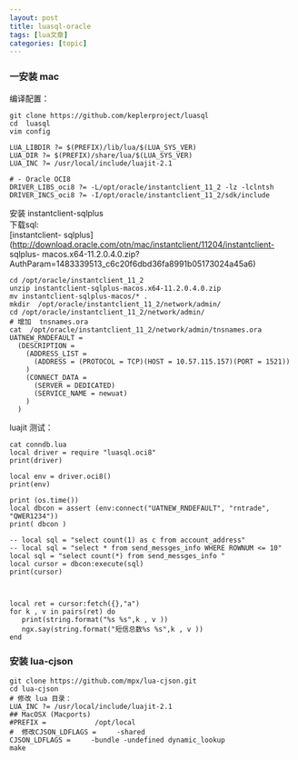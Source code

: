 ```yaml
---
layout: post
title: luasql-oracle 
tags: [lua文章]
categories: [topic]
---
```

### 一安装 mac

编译配置：

    
    
    git clone https://github.com/keplerproject/luasql
    cd  luasql
    vim config
    
    LUA_LIBDIR ?= $(PREFIX)/lib/lua/$(LUA_SYS_VER)
    LUA_DIR ?= $(PREFIX)/share/lua/$(LUA_SYS_VER)
    LUA_INC ?= /usr/local/include/luajit-2.1
    
    # - Oracle OCI8
    DRIVER_LIBS_oci8 ?= -L/opt/oracle/instantclient_11_2 -lz -lclntsh
    DRIVER_INCS_oci8 ?= -I/opt/oracle/instantclient_11_2/sdk/include
    

安装 instantclient-sqlplus  
下载sql:  
[instantclient-
sqlplus](http://download.oracle.com/otn/mac/instantclient/11204/instantclient-
sqlplus-
macos.x64-11.2.0.4.0.zip?AuthParam=1483339513_c6c20f6dbd36fa8991b05173024a45a6)

    
    
    cd /opt/oracle/instantclient_11_2
    unzip instantclient-sqlplus-macos.x64-11.2.0.4.0.zip
    mv instantclient-sqlplus-macos/* .
    mkdir  /opt/oracle/instantclient_11_2/network/admin/ 
    cd /opt/oracle/instantclient_11_2/network/admin/ 
    # 增加  tnsnames.ora 
    cat  /opt/oracle/instantclient_11_2/network/admin/tnsnames.ora 
    UATNEW_RNDEFAULT =
      (DESCRIPTION =
        (ADDRESS_LIST =
          (ADDRESS = (PROTOCOL = TCP)(HOST = 10.57.115.157)(PORT = 1521))
        )
        (CONNECT_DATA =
          (SERVER = DEDICATED)
          (SERVICE_NAME = newuat)
        )
      )
    

luajit 测试：

    
    
    cat conndb.lua 
    local driver = require "luasql.oci8"
    print(driver)
    
    local env = driver.oci8()
    print(env)
    
    print (os.time())
    local dbcon = assert (env:connect("UATNEW_RNDEFAULT", "rntrade", "QWER1234"))
    print( dbcon )
    
    -- local sql = "select count(1) as c from account_address"
    -- local sql = "select * from send_messges_info WHERE ROWNUM <= 10"
    local sql = "select count(*) from send_messges_info "
    local cursor = dbcon:execute(sql)
    print(cursor)
    
    
    
    local ret = cursor:fetch({},"a")
    for k , v in pairs(ret) do
       print(string.format("%s %s",k , v ))
       ngx.say(string.format("短信总数%s %s",k , v ))
    end
    

### 安装 lua-cjson

    
    
    git clone https://github.com/mpx/lua-cjson.git
    cd lua-cjson
    # 修改 lua 目录：
    LUA_INC ?= /usr/local/include/luajit-2.1
    ## MacOSX (Macports)
    #PREFIX =            /opt/local
    #  修改CJSON_LDFLAGS =     -shared
    CJSON_LDFLAGS =     -bundle -undefined dynamic_lookup
    make